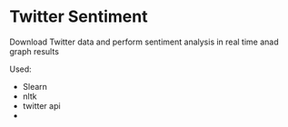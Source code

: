# Twitter Sentiment 

Download Twitter data and perform sentiment analysis in real time anad graph results

Used:
- Slearn
- nltk
- twitter api
- 
